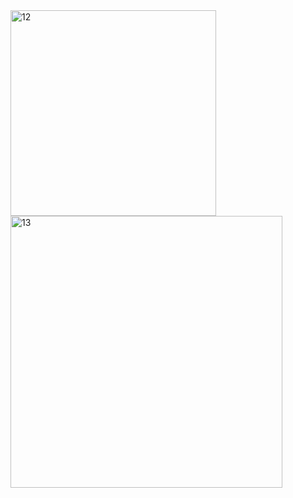 <img width="329" alt="12" src="https://github.com/Sunmarli/MvvmAppSql/assets/118188337/bc9365f7-815b-499e-beca-e8874728b366">
<img width="435" alt="13" src="https://github.com/Sunmarli/MvvmAppSql/assets/118188337/32d163f2-44bb-49eb-9611-3d64d764496a">

